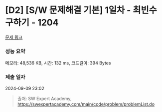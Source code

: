 # [D2] [S/W 문제해결 기본] 1일차 - 최빈수 구하기 - 1204 

[문제 링크](https://swexpertacademy.com/main/code/problem/problemDetail.do?contestProbId=AV13zo1KAAACFAYh) 

### 성능 요약

메모리: 48,536 KB, 시간: 132 ms, 코드길이: 394 Bytes

### 제출 일자

2024-09-09 23:02



> 출처: SW Expert Academy, https://swexpertacademy.com/main/code/problem/problemList.do